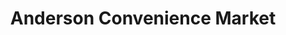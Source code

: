 ---
title: "Anderson Convenience Market"
url: /omaha/anderson-convenience-market/
shop: Lebensmittel
---